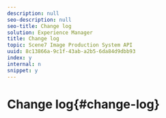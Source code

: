 ```yaml
---
description: null
seo-description: null
seo-title: Change log
solution: Experience Manager
title: Change log
topic: Scene7 Image Production System API
uuid: 8c13866a-9c1f-43ab-a2b5-6da84d9dbb93
index: y
internal: n
snippet: y
---
```


# Change log{#change-log}

